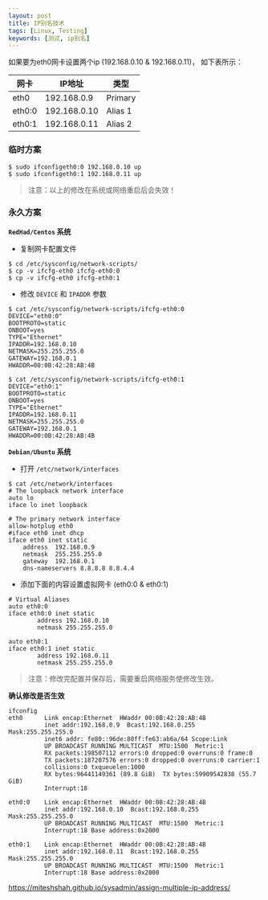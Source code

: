 ```yaml
---
layout: post
title: IP别名技术
tags: [Linux, Testing]
keywords: [测试, ip别名]
---
```


如果要为eth0网卡设置两个ip (192.168.0.10 & 192.168.0.11)， 如下表所示：

| 网卡   	| IP地址       	| 类型    	|
|--------	|--------------	|---------	|
| eth0   	| 192.168.0.9  	| Primary 	|
| eth0:0 	| 192.168.0.10 	| Alias 1 	|
| eth0:1 	| 192.168.0.11 	| Alias 2 	|


### 临时方案

```
$ sudo ifconfigeth0:0 192.168.0.10 up
$ sudo ifconfigeth0:1 192.168.0.11 up
```
> 注意：以上的修改在系统或网络重启后会失效！


### 永久方案

**`RedHad/Centos` 系统**

- 复制网卡配置文件

```
$ cd /etc/sysconfig/network-scripts/
$ cp -v ifcfg-eth0 ifcfg-eth0:0
$ cp -v ifcfg-eth0 ifcfg-eth0:1
```

- 修改 `DEVICE` 和 `IPADDR` 参数

```
$ cat /etc/sysconfig/network-scripts/ifcfg-eth0:0
DEVICE="eth0:0"
BOOTPROTO=static
ONBOOT=yes
TYPE="Ethernet"
IPADDR=192.168.0.10
NETMASK=255.255.255.0
GATEWAY=192.168.0.1
HWADDR=00:0B:42:28:AB:4B

$ cat /etc/sysconfig/network-scripts/ifcfg-eth0:1
DEVICE="eth0:1"
BOOTPROTO=static
ONBOOT=yes
TYPE="Ethernet"
IPADDR=192.168.0.11
NETMASK=255.255.255.0
GATEWAY=192.168.0.1
HWADDR=00:0B:42:28:AB:4B
```

**`Debian/Ubuntu` 系统**

- 打开 `/etc/network/interfaces`

```
$ cat /etc/network/interfaces
# The loopback network interface
auto lo
iface lo inet loopback

# The primary network interface
allow-hotplug eth0
#iface eth0 inet dhcp
iface eth0 inet static
	address  192.168.0.9
	netmask	 255.255.255.0
	gateway  192.168.0.1
	dns-nameservers 8.8.8.8 8.8.4.4
```
- 添加下面的内容设置虚拟网卡 (eth0:0 & eth0:1)

```
# Virtual Aliases
auto eth0:0
iface eth0:0 inet static
        address 192.168.0.10
        netmask 255.255.255.0

auto eth0:1
iface eth0:1 inet static
        address 192.168.0.11
        netmask 255.255.255.0
```
> 注意：修改完配置并保存后，需要重启网络服务使修改生效。

**确认修改是否生效**

```
ifconfig
eth0      Link encap:Ethernet  HWaddr 00:0B:42:28:AB:4B
          inet addr:192.168.0.9  Bcast:192.168.0.255  Mask:255.255.255.0
          inet6 addr: fe80::96de:80ff:fe63:ab6a/64 Scope:Link
          UP BROADCAST RUNNING MULTICAST  MTU:1500  Metric:1
          RX packets:198507112 errors:0 dropped:0 overruns:0 frame:0
          TX packets:187207576 errors:0 dropped:0 overruns:0 carrier:1
          collisions:0 txqueuelen:1000
          RX bytes:96441149361 (89.8 GiB)  TX bytes:59909542838 (55.7 GiB)
          Interrupt:18

eth0:0    Link encap:Ethernet  HWaddr 00:0B:42:28:AB:4B
          inet addr:192.168.0.10  Bcast:192.168.0.255  Mask:255.255.255.0
          UP BROADCAST RUNNING MULTICAST  MTU:1500  Metric:1
          Interrupt:18 Base address:0x2000

eth0:1    Link encap:Ethernet  HWaddr 00:0B:42:28:AB:4B
          inet addr:192.168.0.11  Bcast:192.168.0.255  Mask:255.255.255.0
          UP BROADCAST RUNNING MULTICAST  MTU:1500  Metric:1
          Interrupt:18 Base address:0x2000
```
https://miteshshah.github.io/sysadmin/assign-multiple-ip-address/
